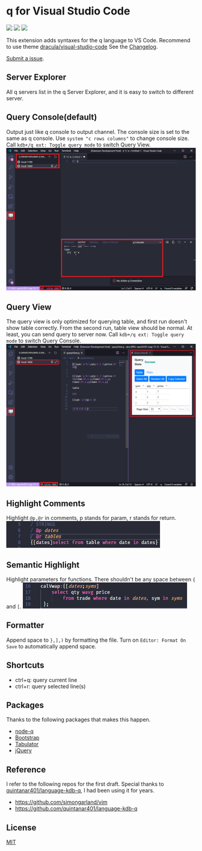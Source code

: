 # q for Visual Studio Code
[![](https://img.shields.io/visual-studio-marketplace/v/jshinonome.vscode-q?color=blueviolet&style=flat)](https://marketplace.visualstudio.com/items?itemName=jshinonome.vscode-q)
[![](https://vsmarketplacebadge.apphb.com/downloads/jshinonome.vscode-q.svg?color=blue&style=flat)](https://marketplace.visualstudio.com/items?itemName=jshinonome.vscode-q)
[![](https://vsmarketplacebadge.apphb.com/installs/jshinonome.vscode-q.svg?color=success&style=flat)](https://marketplace.visualstudio.com/items?itemName=jshinonome.vscode-q)

This extension adds syntaxes for the q language to VS Code.
Recommend to use theme [dracula/visual-studio-code](https://marketplace.visualstudio.com/items?itemName=dracula-theme.theme-dracula)
See the [Changelog](https://github.com/jshinonome/vscode-q/blob/master/CHANGELOG.md).

[Submit a issue](https://github.com/jshinonome/vscode-q/issues).

## Server Explorer
All q servers list in the q Server Explorer, and it is easy to switch to different server.

## Query Console(default)
Output just like q console to output channel. The console size is set to the same as q console. Use `system "c rows columns"` to change console size.
Call `kdb+/q ext: Toggle query mode` to switch Query View.
![query_console](media/demo/query_console.png)

## Query View
The query view is only optimized for querying table, and first run doesn't show table correctly. From the second run, table view should be normal. At least, you can send query to server now.
Call `kdb+/q ext: Toggle query mode` to switch Query Console.
![query_view](media/demo/query_view.png)

## Highlight Comments
Highlight `@p,@r` in comments, p stands for param, r stands for return.
![highlight_comment.png](media/demo/highlight_comment.png)

## Semantic Highlight
Highlight parameters for functions. There shouldn't be any space between `{` and `[`.
![semantic_highlight.png](media/demo/semantic_highlight.png)

## Formatter
Append space to `},],)` by formatting the file. Turn on `Editor: Format On Save` to automatically append space.

## Shortcuts
- ctrl+q: query current line
- ctrl+r: query selected line(s)

## Packages
Thanks to the following packages that makes this happen.
- [node-q](https://github.com/michaelwittig/node-q)
- [Bootstrap](https://getbootstrap.com/)
- [Tabulator](http://tabulator.info/)
- [jQuery](https://jquery.com/)

## Reference
I refer to the following repos for the first draft. Special thanks to [quintanar401/language-kdb-q](https://github.com/quintanar401/language-kdb-q), I had been using it for years.

- https://github.com/simongarland/vim
- https://github.com/quintanar401/language-kdb-q

## License
[MIT](https://github.com/jshinonome/vscode-q/blob/master/LICENSE)